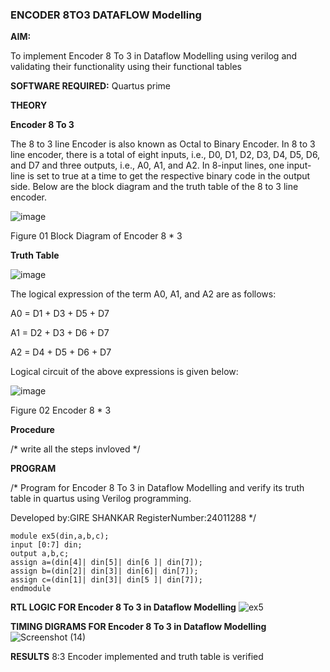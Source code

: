 ### ENCODER 8TO3 DATAFLOW Modelling

**AIM:**

To implement  Encoder 8 To 3 in Dataflow Modelling using verilog and validating their functionality using their functional tables

**SOFTWARE REQUIRED:** Quartus prime

**THEORY**

**Encoder 8 To 3**

The 8 to 3 line Encoder is also known as Octal to Binary Encoder. In 8 to 3 line encoder, there is a total of eight inputs, i.e., D0, D1, D2, D3, D4, D5, D6, and D7 and three outputs, i.e., A0, A1, and A2. In 8-input lines, one input-line is set to true at a time to get the respective binary code in the output side. Below are the block diagram and the truth table of the 8 to 3 line encoder.

![image](https://github.com/naavaneetha/ENCODER8TO3DATAFLOW/assets/154305477/0bc242c1-eb9e-4c47-afe5-30428470efc3)

Figure 01  Block Diagram of Encoder 8 * 3

**Truth Table**

![image](https://github.com/naavaneetha/ENCODER8TO3DATAFLOW/assets/154305477/35496b14-ae6e-4cd1-9abd-d6736b576575)

The logical expression of the term A0, A1, and A2 are as follows:

A0 = D1 + D3 + D5 + D7

A1 = D2 + D3 + D6 + D7

A2 = D4 + D5 + D6 + D7

Logical circuit of the above expressions is given below:

![image](https://github.com/naavaneetha/ENCODER8TO3DATAFLOW/assets/154305477/95acaee6-c873-4c75-89eb-ef09fb158053)

Figure 02  Encoder 8 * 3

**Procedure**

/* write all the steps invloved */

**PROGRAM**

/* Program for Encoder 8 To 3 in Dataflow Modelling and verify its truth table in quartus using Verilog programming. 

Developed by:GIRE SHANKAR
RegisterNumber:24011288
*/
```
module ex5(din,a,b,c);
input [0:7] din;
output a,b,c;
assign a=(din[4]| din[5]| din[6 ]| din[7]);
assign b=(din[2]| din[3]| din[6]| din[7]);
assign c=(din[1]| din[3]| din[5 ]| din[7]);
endmodule
```

**RTL LOGIC FOR Encoder 8 To 3 in Dataflow Modelling**
![ex5](https://github.com/user-attachments/assets/4ae17fd7-0f76-44b8-bb23-173ae46faabd)


**TIMING DIGRAMS FOR Encoder 8 To 3 in Dataflow Modelling**
![Screenshot (14)](https://github.com/user-attachments/assets/2222eda2-47ad-49e2-b2b0-b9b7da060aa9)


**RESULTS**
8:3 Encoder implemented and truth table is verified



